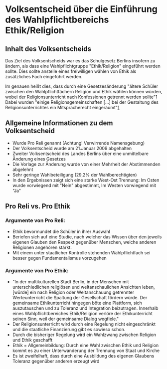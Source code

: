 Volksentscheid über die Einführung des Wahlpflichtbereichs Ethik/Religion
=========================================================================

Inhalt des Volksentscheids
--------------------------

Das Ziel des Volksentscheids war es das Schulgesetz Berlins insofern zu
ändern, als dass eine Wahlpflichtgruppe "Ethik/Religion" eingeführt
werden sollte. Dies sollte anstelle eines freiwilligen wählen von Ethik
als zusätzliches Fach eingeführt werden.

Im genauen heißt dies, dass durch eine Gesetzesänderung "ältere Schüler
zwischen den Wahlpflichtfächern Religion und Ethik wählen können würden,
wobei der Religionsunterricht nach Konfessionen getrennt werden
sollte"[1] Dabei wurden "einige Religionsgemeinschaften [...] bei der
Gestaltung des Religionsunterrichtes ein Mitspracherecht eingeräumt"[1]

Allgemeine Informationen zu dem Volksentscheid
----------------------------------------------

-   Wurde Pro Reli genannt (Achtung! Verwirrende Namensgebung)
-   Der Volksentscheid wurde am 21.Januar 2009 abgehalten
-   Zweiter Volksentscheid des Landes Berlins über eine unmittelbare
    Änderung eines Gesetzes
-   Die Vorlage zur Änderung wurde von einer Mehrheit der Abstimmenden
    abgelehnt
-   Sehr geringe Wahlbeteiligung (29,2% der Wahlberechtigten)
-   In den Ergebnissen zeigt sich eine starke West-Ost Trennung:
    Im Osten wurde vorwiegend mit "Nein" abgestimmt, Im Westen vorwiegend
    mit "Ja"

Pro Reli vs. Pro Ethik
----------------------

### Argumente von Pro Reli:

-   Ethik bevormundet die Schüler in ihrer Auswahl
-   Beriefen sich auf eine Studie, nach welcher das Wissen über den
    jeweils eigenen Glauben den Respekt gegenüber Menschen, welche
    anderen Religionen angehören stärkt.
-   Mit einem unter staatlicher Kontrolle stehenden Wahlpflichtfach sei
    besser gegen Fundamentalismus vorzugehen

### Argumente von Pro Ethik:

-   "In der multikulturellen Stadt Berlin, in der Menschen mit
    unterschiedlichen religiösen und weltanschaulichen Ansichten leben,
    [würde] ein nach Religion oder Weltanschauung getrennter
    Werteunterricht die Spaltung der Gesellschaft fördern würde. Der
    gemeinsame Ethikunterricht hingegen böte eine Plattform, sich
    auszutauschen und zu Toleranz und Integration beizutragen. Innerhalb
    eines Wahlpflichtbereiches Ethik/Religion verlöre der
    Ethikunterricht seinen Sinn, weil der gemeinsame Dialog wegfiele."
-   Der Religionsunterricht wird durch eine Regelung nicht eingeschränkt
    und die staatliche Finanzierung gibt es sowieso schon.
-   Durch die bisheriger Regelung wird ein Wahlzwang zwischen Religion
    und Ethik geschafft
-   Ethik = Allgemeinbildung: Durch eine Wahl zwischen Ethik und Religion
    kommt es zu einer Unterwanderung der Trennung von Staat und Kirche
-   Es ist zweifelhaft, dass durch eine Ausbildung des eigenen Glaubens
    Toleranz gegenüber anderen erzeugt wird

[1]: https://de.wikipedia.org/wiki/Volksentscheid_%C3%BCber_die_Einf%C3%BChrung_des_Wahlpflichtbereichs_Ethik/Religion "Wikipedia, die freie Enzyklopädie"
